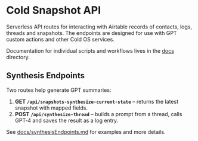 # Cold Snapshot API

Serverless API routes for interacting with Airtable records of contacts, logs, threads and snapshots. The endpoints are designed for use with GPT custom actions and other Cold OS services.

Documentation for individual scripts and workflows lives in the [docs](./docs) directory.

## Synthesis Endpoints

Two routes help generate GPT summaries:

1. **GET `/api/snapshots-synthesize-current-state`** – returns the latest snapshot with mapped fields.
2. **POST `/api/synthesize-thread`** – builds a prompt from a thread, calls GPT‑4 and saves the result as a log entry.

See [docs/synthesisEndpoints.md](docs/synthesisEndpoints.md) for examples and more details.
